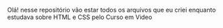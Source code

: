 Olá! nesse repositório vão estar todos os arquivos que eu criei enquanto estudava sobre HTML e CSS pelo Curso em Video